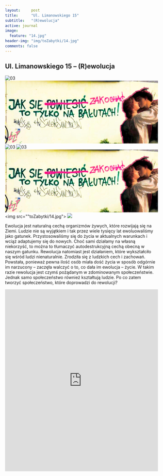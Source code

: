 ```yaml
---
layout:     post
title:      "Ul. Limanowskiego 15"
subtitle:   "(R)ewolucja"
active: journal
image:
  feature: "14.jpg"
header-img: "img/toZabytki/14.jpg"
comments: false
---
```


## Ul. Limanowskiego 15 – (R)ewolucja

![03](../img/toZabytki/14.jpg)
![03](./img/toZabytki/14.jpg)
![03](toZabytki/14.jpg)
![03](14.jpg)
<img src="img/toZabytki/14.jpg">
<img src=""toZabytki/14.jpg">
<img src="14.jpg">



<p>
Ewolucja jest naturalną cechą organizmów żywych, które rozwijają się na Ziemi. Ludzie nie są wyjątkiem i tak przez wiele tysięcy lat ewoluowaliśmy jako gatunek. Przystosowaliśmy się do życia w aktualnych warunkach i wciąż adaptujemy się do nowych. Choć sami działamy na własną niekorzyść, to można to tłumaczyć autodestrukcyjną cechą obecną w naszym gatunku. Rewolucja natomiast jest działaniem, które wykształciło się wśród ludzi nienaturalnie. Zrodziła się z ludzkich cech i zachowań. Powstała, ponieważ pewna ilość osób miała dość życia w sposób odgórnie im narzucony – zaczęła walczyć o to, co dała im ewolucja – życie. W takim razie rewolucja jest czymś pożądanym w zdominowanym społeczeństwie. Jednak samo społeczeństwo również kształtują ludzie. Po co zatem tworzyć społeczeństwo, które doprowadzi do rewolucji?
</p>

<iframe src="https://www.google.com/maps/embed?pb=!1m18!1m12!1m3!1d2468.0435412557827!2d19.4496631!3d51.7870904!2m3!1f0!2f0!3f0!3m2!1i1024!2i768!4f13.1!3m3!1m2!1s0x471bcac2728e8923%3A0xd02fd6e47d6c9d6d!2zQm9sZXPFgmF3YSBMaW1hbm93c2tpZWdvIDE1LCA5MS0zMDIgxYHDs2TFug!5e0!3m2!1sen!2spl!4v1653515051358!5m2!1sen!2spl" width="100%" height="600" style="border:0;" allowfullscreen="" loading="lazy" referrerpolicy="no-referrer-when-downgrade"></iframe>
